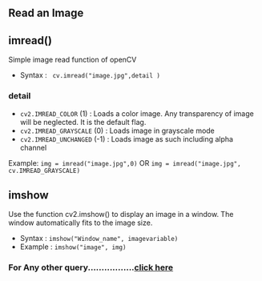 ## Read an Image

## imread()

Simple image read function of openCV
* Syntax : ``` cv.imread("image.jpg",detail )```
### detail 

* ```cv2.IMREAD_COLOR``` (1) : Loads a color image. Any transparency of image will be neglected. It is the default flag.
* ```cv2.IMREAD_GRAYSCALE``` (0) : Loads image in grayscale mode
* ```cv2.IMREAD_UNCHANGED``` (-1) : Loads image as such including alpha channel
  
Example:
```img = imread("image.jpg",0)``` OR ```img = imread("image.jpg", cv.IMREAD_GRAYSCALE)```

## imshow

Use the function cv2.imshow() to display an image in a window. The window automatically fits to the image size.

* Syntax : ```imshow("Window_name", imagevariable)```
* Example : ``` imshow("image", img) ```

### For Any other query.................[click here](http://opencv-python-tutroals.readthedocs.io/en/latest/py_tutorials/py_gui/py_image_display/py_image_display.html#display-image)


